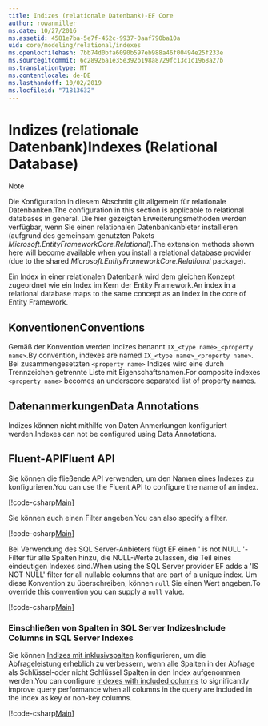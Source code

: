 ```yaml
---
title: Indizes (relationale Datenbank)-EF Core
author: rowanmiller
ms.date: 10/27/2016
ms.assetid: 4581e7ba-5e7f-452c-9937-0aaf790ba10a
uid: core/modeling/relational/indexes
ms.openlocfilehash: 7bb74d0bfa6090b597eb988a46f00494e25f233e
ms.sourcegitcommit: 6c28926a1e35e392b198a8729fc13c1c1968a27b
ms.translationtype: MT
ms.contentlocale: de-DE
ms.lasthandoff: 10/02/2019
ms.locfileid: "71813632"
---
```

# <a name="indexes-relational-database"></a><span data-ttu-id="f8011-102">Indizes (relationale Datenbank)</span><span class="sxs-lookup"><span data-stu-id="f8011-102">Indexes (Relational Database)</span></span>

> [!NOTE]  
> <span data-ttu-id="f8011-103">Die Konfiguration in diesem Abschnitt gilt allgemein für relationale Datenbanken.</span><span class="sxs-lookup"><span data-stu-id="f8011-103">The configuration in this section is applicable to relational databases in general.</span></span> <span data-ttu-id="f8011-104">Die hier gezeigten Erweiterungsmethoden werden verfügbar, wenn Sie einen relationalen Datenbankanbieter installieren (aufgrund des gemeinsam genutzten Pakets *Microsoft.EntityFrameworkCore.Relational*).</span><span class="sxs-lookup"><span data-stu-id="f8011-104">The extension methods shown here will become available when you install a relational database provider (due to the shared *Microsoft.EntityFrameworkCore.Relational* package).</span></span>

<span data-ttu-id="f8011-105">Ein Index in einer relationalen Datenbank wird dem gleichen Konzept zugeordnet wie ein Index im Kern der Entity Framework.</span><span class="sxs-lookup"><span data-stu-id="f8011-105">An index in a relational database maps to the same concept as an index in the core of Entity Framework.</span></span>

## <a name="conventions"></a><span data-ttu-id="f8011-106">Konventionen</span><span class="sxs-lookup"><span data-stu-id="f8011-106">Conventions</span></span>

<span data-ttu-id="f8011-107">Gemäß der Konvention werden Indizes benannt `IX_<type name>_<property name>`.</span><span class="sxs-lookup"><span data-stu-id="f8011-107">By convention, indexes are named `IX_<type name>_<property name>`.</span></span> <span data-ttu-id="f8011-108">Bei zusammengesetzten `<property name>` Indizes wird eine durch Trennzeichen getrennte Liste mit Eigenschaftsnamen.</span><span class="sxs-lookup"><span data-stu-id="f8011-108">For composite indexes `<property name>` becomes an underscore separated list of property names.</span></span>

## <a name="data-annotations"></a><span data-ttu-id="f8011-109">Datenanmerkungen</span><span class="sxs-lookup"><span data-stu-id="f8011-109">Data Annotations</span></span>

<span data-ttu-id="f8011-110">Indizes können nicht mithilfe von Daten Anmerkungen konfiguriert werden.</span><span class="sxs-lookup"><span data-stu-id="f8011-110">Indexes can not be configured using Data Annotations.</span></span>

## <a name="fluent-api"></a><span data-ttu-id="f8011-111">Fluent-API</span><span class="sxs-lookup"><span data-stu-id="f8011-111">Fluent API</span></span>

<span data-ttu-id="f8011-112">Sie können die fließende API verwenden, um den Namen eines Indexes zu konfigurieren.</span><span class="sxs-lookup"><span data-stu-id="f8011-112">You can use the Fluent API to configure the name of an index.</span></span>

[!code-csharp[Main](../../../../samples/core/Modeling/FluentAPI/Relational/IndexName.cs?name=Model&highlight=9)]

<span data-ttu-id="f8011-113">Sie können auch einen Filter angeben.</span><span class="sxs-lookup"><span data-stu-id="f8011-113">You can also specify a filter.</span></span>

[!code-csharp[Main](../../../../samples/core/Modeling/FluentAPI/Relational/IndexFilter.cs?name=Model&highlight=9)]

<span data-ttu-id="f8011-114">Bei Verwendung des SQL Server-Anbieters fügt EF einen ' is not NULL '-Filter für alle Spalten hinzu, die NULL-Werte zulassen, die Teil eines eindeutigen Indexes sind.</span><span class="sxs-lookup"><span data-stu-id="f8011-114">When using the SQL Server provider EF adds a 'IS NOT NULL' filter for all nullable columns that are part of a unique index.</span></span> <span data-ttu-id="f8011-115">Um diese Konvention zu überschreiben, können `null` Sie einen Wert angeben.</span><span class="sxs-lookup"><span data-stu-id="f8011-115">To override this convention you can supply a `null` value.</span></span>

[!code-csharp[Main](../../../../samples/core/Modeling/FluentAPI/Relational/IndexNoFilter.cs?name=Model&highlight=10)]

### <a name="include-columns-in-sql-server-indexes"></a><span data-ttu-id="f8011-116">Einschließen von Spalten in SQL Server Indizes</span><span class="sxs-lookup"><span data-stu-id="f8011-116">Include Columns in SQL Server Indexes</span></span>

<span data-ttu-id="f8011-117">Sie können [Indizes mit inklusivspalten](https://docs.microsoft.com/sql/relational-databases/indexes/create-indexes-with-included-columns) konfigurieren, um die Abfrageleistung erheblich zu verbessern, wenn alle Spalten in der Abfrage als Schlüssel-oder nicht Schlüssel Spalten in den Index aufgenommen werden.</span><span class="sxs-lookup"><span data-stu-id="f8011-117">You can configure [indexes with included columns](https://docs.microsoft.com/sql/relational-databases/indexes/create-indexes-with-included-columns) to significantly improve query performance when all columns in the query are included in the index as key or non-key columns.</span></span>

[!code-csharp[Main](../../../../samples/core/Modeling/FluentAPI/Relational/ForSqlServerHasIndex.cs?name=Model)]
